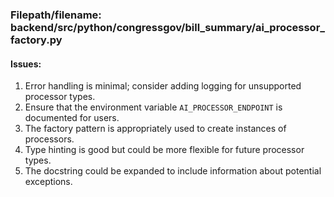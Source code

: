 ### Filepath/filename: backend/src/python/congressgov/bill_summary/ai_processor_factory.py
#### Issues:
1. Error handling is minimal; consider adding logging for unsupported processor types.
2. Ensure that the environment variable `AI_PROCESSOR_ENDPOINT` is documented for users.
3. The factory pattern is appropriately used to create instances of processors.
4. Type hinting is good but could be more flexible for future processor types.
5. The docstring could be expanded to include information about potential exceptions.
